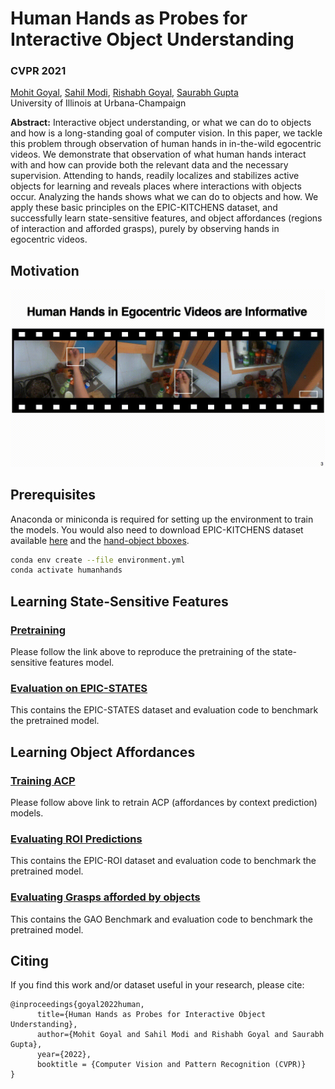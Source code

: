 # Human Hands as Probes for Interactive Object Understanding

### CVPR 2021
[Mohit Goyal](https://mohit1997.github.io/), [Sahil Modi](https://www.linkedin.com/in/sahil-modi/), [Rishabh Goyal](https://www.linkedin.com/in/rishgoyell/), [Saurabh Gupta](http://saurabhg.web.illinois.edu) <br/>
University of Illinois at Urbana-Champaign<br/>

<strong>Abstract:</strong> Interactive object understanding, or what we can do to objects and how is a long-standing goal of computer vision. In this paper, we tackle this problem through observation of human hands in in-the-wild egocentric videos. We demonstrate that observation of what human hands interact with and how can provide both the relevant data and the necessary supervision. Attending to hands, readily localizes and stabilizes active objects for learning and reveals places where interactions with objects occur. Analyzing the hands shows what we can do to objects and how. We apply these basic principles on the EPIC-KITCHENS dataset, and successfully learn state-sensitive features, and object affordances (regions of interaction and afforded grasps), purely by observing hands in egocentric videos.

## Motivation

![Motivation](./img/motivation.gif)

## Prerequisites

Anaconda or miniconda is required for setting up the environment to train the models. You would also need to download EPIC-KITCHENS dataset available [here](https://github.com/epic-kitchens/epic-kitchens-download-scripts) and the [hand-object bboxes](https://github.com/epic-kitchens/epic-kitchens-100-annotations#automatic-annotations-download).

```bash
conda env create --file environment.yml
conda activate humanhands
```

## Learning State-Sensitive Features

### [Pretraining](./learning-state-features/)
Please follow the link above to reproduce the pretraining of the state-sensitive features model.

### [Evaluation on EPIC-STATES](./evaluation/epic-states)
This contains the EPIC-STATES dataset and evaluation code to benchmark the pretrained model.

## Learning Object Affordances

### [Training ACP](./ACP/)
Please follow above link to retrain ACP (affordances by context prediction) models.

### [Evaluating ROI Predictions](./evaluation/epic-roi)
This contains the EPIC-ROI dataset and evaluation code to benchmark the pretrained model.

### [Evaluating Grasps afforded by objects](./evaluation/GAO)
This contains the GAO Benchmark and evaluation code to benchmark the pretrained model.

## Citing

If you find this work and/or dataset useful in your research, please cite:

```
@inproceedings{goyal2022human,
      title={Human Hands as Probes for Interactive Object Understanding}, 
      author={Mohit Goyal and Sahil Modi and Rishabh Goyal and Saurabh Gupta},
      year={2022},
      booktitle = {Computer Vision and Pattern Recognition (CVPR)}
}
```